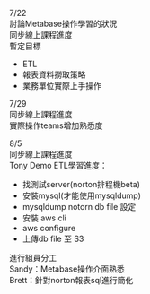 7/22<br>
討論Metabase操作學習的狀況<br>
同步線上課程進度<br>
暫定目標
<ul>
<li>ETL</li>
<li>報表資料撈取策略</li>
<li>業務單位實際上手操作</li>
</ul>

7/29<br>
同步線上課程進度<br>
實際操作teams增加熟悉度

8/5<br>
同步線上課程進度<br>
Tony Demo ETL學習進度：<br>
<ul>
<li>找測試server(norton排程機beta)</li>
<li>安裝mysql(才能使用mysqldump)</li>
<li>mysqldump notorn db file 設定</li>
<li>安裝 aws cli</li>
<li>aws configure</li>
<li>上傳db file 至 S3</li>
</ul>

進行組員分工<br>
Sandy：Metabase操作介面熟悉<br>
Brett：針對norton報表sql進行簡化

